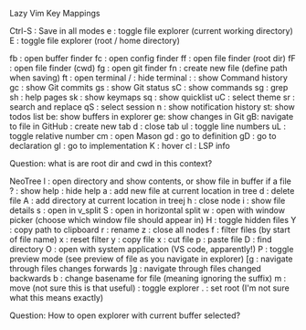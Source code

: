 Lazy Vim Key Mappings

Ctrl-S : Save in all modes
<leader> e : toggle file explorer (current working directory)
<leader> E : toggle file explorer (root / home directory)

<leader> fb : open buffer finder
<leader> fc : open config finder
<leader> ff : open file finder (root dir)
<leader> fF : open file finder (cwd)
<leader> fg : open git finder
<leader> fn : create new file (define path when saving)
<leader> ft : open terminal
<Ctrl> / : hide terminal
<leader> : : show Command history
<leader> gc : show Git commits
<leader> gs : show Git status
<leader> sC : show commands
<leader> sg : grep
<leader> sh : help pages
<leader> sk : show keymaps
<leader> sq : show quicklist
<leader> uC : select theme
<leader> sr : search and replace
<leader> qS : select session
<leader> n : show notification history
<leader> st: show todos list
<leader> be: show buffers in explorer
<leader> ge: show changes in Git
<leader> gB: navigate to file in GitHub
<leader> <tab> <tab> : create new tab
<leader> <tab> d : close tab
<leader> ul : toggle line numbers
<leader> uL : toggle relative number
<leader> cm : open Mason
gd : go to definition
gD : go to declaration
gI : go to implementation
K : hover
<leader> cl : LSP info

Question: what is are root dir and cwd in this context?

NeoTree
l : open directory and show contents, or show file in buffer if a file
? : show help
<esc> : hide help
a : add new file at current location in tree
d : delete file
A : add directory at current location in treej
h : close node
i : show file details
s : open in v_split
S : open in horizontal split
w : open with window picker (choose which window file should appear in)
H : toggle hidden files
Y : copy path to clipboard
r : rename
z : close all nodes
f : filter files (by start of file name)
<ctrl> x : reset filter
y : copy file
x : cut file
p : paste file
D : find directory
O : open with system application (VS code, apparently!)
P : toggle preview mode (see preview of file as you navigate in explorer)
[g : navigate through files changes forwards
]g : navigate through files changed backwards
b : change basename for file (meaning ignoring the suffix)
m : move (not sure this is that useful)
<Ctrl><Tab> : toggle explorer
. : set root (I'm not sure what this means exactly)

Question: How to open explorer with current buffer selected?


